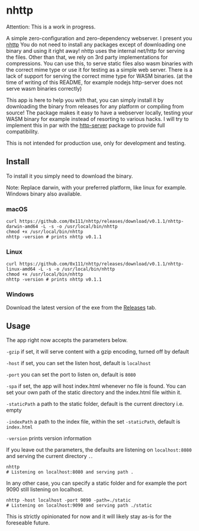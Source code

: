 # nhttp

Attention: This is a work in progress.

A simple zero-configuration and zero-dependency webserver. I present you [nhttp](https://nhttp.org)
You do not need to install any packages except of downloading one binary and using it right away!
nhttp uses the internal net/http for serving the files. Other than that, we rely on 3rd party implementations for compressions.
You can use this, to serve static files also wasm binaries with the correct mime type or use it for testing as a simple web server.
There is a lack of support for serving the correct mime type for WASM binaries. (at the time of writing of this README, for example nodejs http-server does not serve wasm binaries correctly)

This app is here to help you with that, you can simply install it by downloading the binary from releases for any platform or compiling from source!
The package makes it easy to have a webserver locally, testing your WASM binary for example instead of resorting to various hacks. I will try to implement this in par with the [http-server](https://www.npmjs.com/package/http-server) package to provide full compatibility.

This is not intended for production use, only for development and testing.

## Install
To install it you simply need to download the binary.

Note: Replace darwin, with your preferred platform, like linux for example. Windows binary also available.

### macOS
```shell
curl https://github.com/0x111/nhttp/releases/download/v0.1.1/nhttp-darwin-amd64 -L -s -o /usr/local/bin/nhttp
chmod +x /usr/local/bin/nhttp
nhttp -version # prints nhttp v0.1.1
```

### Linux
```shell
curl https://github.com/0x111/nhttp/releases/download/v0.1.1/nhttp-linux-amd64 -L -s -o /usr/local/bin/nhttp
chmod +x /usr/local/bin/nhttp
nhttp -version # prints nhttp v0.1.1
```

### Windows
Download the latest version of the exe from the [Releases](https://github.com/0x111/nhttp/releases) tab.

## Usage
The app right now accepts the parameters below.

`-gzip` if set, it will serve content with a gzip encoding, turned off by default

`-host` if set, you can set the listen host, default is `localhost`

`-port` you can set the port to listen on, default is `8080`

`-spa` if set, the app will host index.html whenever no file is found. You can set your own path of the static directory and the index.html file within it.

`-staticPath` a path to the static folder, default is the current directory i.e. empty

`-indexPath` a path to the index file, within the set `-staticPath`, default is `index.html`

`-version` prints version information

If you leave out the parameters, the defaults are listening on `localhost:8080` and serving the current directory `.`.
```shell
nhttp
# Listening on localhost:8080 and serving path .
```

In any other case, you can specify a static folder and for example the port 9090 still listening on localhost.
```shell
nhttp -host localhost -port 9090 -path=./static
# Listening on localhost:9090 and serving path ./static
```

This is strictly opinionated for now and it will likely stay as-is for the foreseable future.
